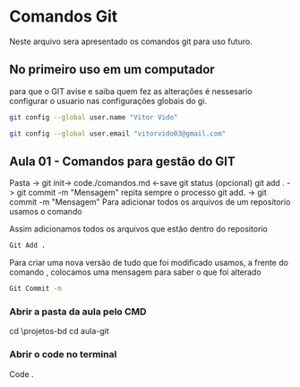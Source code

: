 # Comandos Git
Neste arquivo sera apresentado os comandos git para uso futuro.

## No primeiro uso em um computador 
para que o GIT avise e saiba quem fez as alterações é nessesario
configurar o usuario nas configurações globais do gi.
```bash
git config --global user.name "Vitor Vido"

git config --global user.email "vitorvido03@gmail.com"
```
## Aula 01 - Comandos para gestão do GIT 
Pasta -> git init-> code./comandos.md <-save
git status (opcional) git add . -> git commit -m "Mensagem" 
repita sempre o processo git add. -> git commit -m "Mensagem"
Para adicionar todos os arquivos de um repositorio usamos o comando

  Assim adicionamos todos os arquivos que estão dentro do repositorio
  ``` Bash 
Git Add .
  ```
Para criar uma nova versão de tudo que foi modificado usamos, a frente do comando , colocamos uma mensagem para saber o que foi alterado
``` Bash 
Git Commit -m  
  ```
  ### Abrir a pasta da aula pelo CMD
   cd \projetos-bd
   cd aula-git

   ### Abrir o code no terminal
   Code .